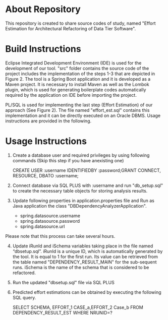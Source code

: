  # About Repository
 
 This repository is created to share source codes of study, named "Effort Estimation for Architectural Refactoring of Data Tier Software".
 
 # Build Instructions
 
Eclipse Integrated Development Environment (IDE) is used for the development of our tool. "src" folder contains the source code of the project includes the implementation of the steps 1-3 that are depicted in Figure 2. The tool is a Spring Boot application and it is developed as a Maven project. It is necessary to install Maven as well as the Lombok plugin, which is used for generating boilerplate codes automatically required by the application on IDE before importing the project.

PL/SQL is used for implementing the last step (Effort Estimation) of our approach (See Figure 2). The file named "effort_est.sql" contains this implementation and it can be directly executed on an Oracle DBMS. Usage instructions are provided in the following.

# Usage Instructions

1)  Create a database user and required privileges by using following  commands  (Skip  this  step  if  you  have  anexisting one)

    CREATE USER :username IDENTIFIEDBY :password;GRANT CONNECT, RESOURCE, DBATO :username;
    
2)  Connect  database  via  SQL  PLUS  with  :username  and run "db_setup.sql" to create the necessary table objects for storing analysis results.

3)  Update following properties in application.properties file and Run as Java application the class "DBDependencyAnalyzerApplication".
  
    - spring.datasource.username
    - spring.datasource.password 
    - spring.datasource.url
  
  Please note that this process can take several hours.
  
4)  Update iRunId and iSchema variables taking place in the file named “dbsetup.sql”. iRunId is a unique ID, which is  automatically  generated  by  the  tool.  It  is  equal  to  1 for the first run. Its value can be retrieved from the table named "DEPENDENCY_RESULT_MAIN" for the sub-sequent runs. iSchema is the name of the schema that is considered to be refactored.

5)  Run the updated "dbsetup.sql" file via SQL PLUS

6)    Predicted effort estimations can be obtained by executing the following SQL query.

      SELECT SCHEMA, EFFORT_1 CASE_a,EFFORT_2 Case_b FROM DEPENDENCY_RESULT_EST WHERE NRUNID=?
 
 
